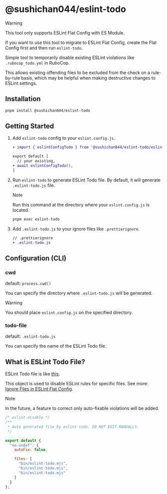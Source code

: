 # @sushichan044/eslint-todo

> [!WARNING]
> This tool only supports ESLint Flat Config with ES Module.
>
> If you want to use this tool to migrate to ESLint Flat Config, create the Flat Config first and then run `eslint-todo`.

Simple tool to temporarily disable existing ESLint violations like `.rubocop_todo.yml` in RuboCop.

This allows existing offending files to be excluded from the check on a rule-by-rule basis, which may be helpful when making destructive changes to ESLint settings.

## Installation

```bash
pnpm install @sushichan044/eslint-todo
```

## Getting Started

1. Add `eslint-todo` config to your `eslint.config.js`.

    ``` diff
    + import { eslintConfigTodo } from '@sushichan044/eslint-todo/eslint';

    export default [
      // your existing,
    + await eslintConfigTodo(),
    ]
    ```

2. Run `eslint-todo` to generate ESLint Todo file. By default, it will generate `.eslint-todo.js` file.

    > [!NOTE]
    > Run this command at the directory where your `eslint.config.js` is located.

    ```bash
    pnpm exec eslint-todo
    ```

3. Add `.eslint-todo.js` to your ignore files like `.prettierignore`.

    ```diff
    // .prettierignore
    + .eslint-todo.js
    ```

## Configuration (CLI)

### cwd

default: `process.cwd()`

You can specify the directory where `.eslint-todo.js` will be generated.

> [!WARNING]
> You should place `eslint.config.js` on the specified directory.

### todo-file

default: `.eslint-todo.js`

You can specify the name of the ESLint Todo file.

## What is ESLint Todo File?

ESLint Todo file is like [this](./.eslint-todo.js).

This object is used to disable ESLint rules for specific files.
See more: [Ignore Files in ESLint Flat Config](https://eslint.org/docs/latest/use/configure/ignore).

> [!NOTE]
> In the future, a feature to correct only auto-fixable violations will be added.

```javascript
/* eslint-disable */
/**
 * Auto generated file by eslint-todo. DO NOT EDIT MANUALLY.
 */

export default {
  "no-undef": {
    autoFix: false,

    files: [
      "bin/eslint-todo.mjs",
      "bin/eslint-todo.mjs",
      "bin/eslint-todo.mjs"
    ]
  }
};
```
